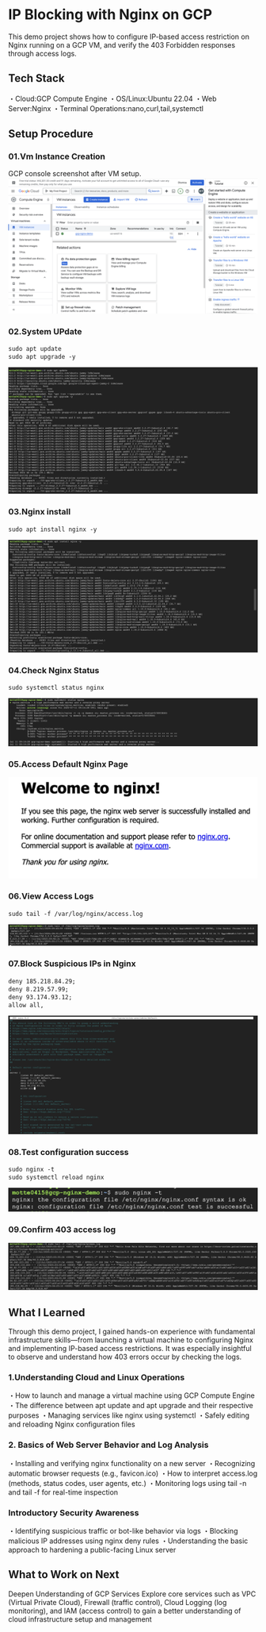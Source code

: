 # IP Blocking with Nginx on GCP
This demo project shows how to configure IP-based access restriction on Nginx running on a GCP VM, and verify the 403 Forbidden responses through access logs.

## Tech Stack

・Cloud:GCP Compute Engine
・OS/Linux:Ubuntu 22.04
・Web Server:Nginx
・Terminal Operations:nano,curl,tail,systemctl

## Setup Procedure

### 01.Vm Instance Creation
GCP console screenshot after VM setup. 
![Create GCP VM instance](gcp-demo/01-instance-create.png)

### 02.System UPdate
```shell
sudo apt update
sudo apt upgrade -y
```
![System Update](gcp-demo/02-system-update.png)

### 03.Nginx install
```shell
sudo apt install nginx -y
```
![Install Nginx](gcp-demo/03-nginx-install.png)

### 04.Check Nginx Status
```shell
sudo systemctl status nginx
```
![Check Nginx Staus](gcp-demo/04-nginx-status-running.png)

### 05.Access Default Nginx Page
![Nginx welcome page](gcp-demo/05-nginx-welcome-page.png)

### 06.View Access Logs
```shell
sudo tail -f /var/log/nginx/access.log
```
![Access log Page](gcp-demo/06-nginx-access-log-watch.png)

### 07.Block Suspicious IPs in Nginx
```shell
deny 185.218.84.29;
deny 8.219.57.99;
deny 93.174.93.12;
allow all,
```
![Deny IP Setting](gcp-demo/07-nginx-deny-ip-config.png)

### 08.Test configuration success
```shell
sudo nginx -t
sudo systemctl reload nginx
```
![Test successful](gcp-demo/08-nginx-test-successful.png)

### 09.Confirm 403 access log
![403 access log](gcp-demo/09-nginx--access-log-403.png)

## What I Learned
Through this demo project, I gained hands-on experience with fundamental infrastructure skills—from launching a virtual machine to configuring Nginx and implementing IP-based access restrictions. It was especially insightful to observe and understand how 403 errors occur by checking the logs.

### 1.Understanding Cloud and Linux Operations
・How to launch and manage a virtual machine using GCP Compute Engine
・The difference between apt update and apt upgrade and their respective purposes
・Managing services like nginx using systemctl
・Safely editing and reloading Nginx configuration files

### 2. Basics of Web Server Behavior and Log Analysis
・Installing and verifying nginx functionality on a new server
・Recognizing automatic browser requests (e.g., favicon.ico)
・How to interpret access.log (methods, status codes, user agents, etc.)
・Monitoring logs using tail -n and tail -f for real-time inspection

### Introductory Security Awareness
・Identifying suspicious traffic or bot-like behavior via logs
・Blocking malicious IP addresses using nginx deny rules
・Understanding the basic approach to hardening a public-facing Linux server

## What to Work on Next
Deepen Understanding of GCP Services
Explore core services such as VPC (Virtual Private Cloud), Firewall (traffic control), Cloud Logging (log monitoring), and IAM (access control) to gain a better understanding of cloud infrastructure setup and management
